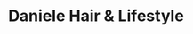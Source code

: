 ---
title: "Daniele Hair & Lifestyle"
url: /gondelsheim/daniele-hair-und-lifestyle/
shop: Friseur
---